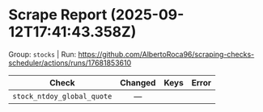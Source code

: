 # Scrape Report (2025-09-12T17:41:43.358Z)

Group: `stocks`  |  Run: https://github.com/AlbertoRoca96/scraping-checks-scheduler/actions/runs/17681853610

| Check | Changed | Keys | Error |
|---|:---:|:--|:--|
| `stock_ntdoy_global_quote` | — |  |  |

